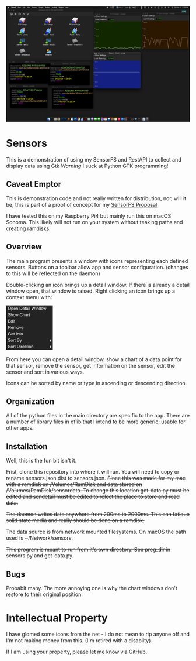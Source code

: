 ![Sensors.png](Sensors.png)
# Sensors
This is a demonstration of using my SensorFS and RestAPI to collect and display data using Gtk 
*Warning* I suck at Python GTK programming! 

## Caveat Emptor
This is demonstration code and not really written for distribution, nor, will it be, this is part of a proof of concept for my [SensorFS Proposal](https://github.com/nicciniamh/sensorfs).

I have tested this on my Raspberry Pi4 but mainly run this on macOS Sonoma. This likely will not 
run on your system without teaking paths and creating ramdisks. 

## Overview
The main program presents a window with icons representing each defined sensors. Buttons on a toolbar allow app and sensor configuration. (changes to this will be reflected on the daemon)

Double-clicking an icon brings up a detail window. If there is already a detail window open, that window is raised.
Right clicking an icon brings up a context menu with: 

<img height="122" width="128" src="assets/contextmenu.jpg" />

From here you can open a detail window, show a chart of a data point for that sensor, remove the sensor, get information on the sensor, edit the sensor and sort in various ways. 


Icons can be sorted by name or type in ascending or descending direction. 

## Organization
All of the python files in the main directory are specific to the app. There are a number of library files 
in dflib that I intend to be more generic; usable for other apps. 


## Installation
Well, this is the fun bit isn't it. 

Frist, clone this repository into where it will run. You will need to copy or rename sensors.json.dist to sensors.json. 
<s>
Since this was made for my mac with a ramdisk on /Volumes/RamDisk and data stored on /Volumes/RamDisk/sensordata. To change this location get-data.py must be edited and sendetail must be edited to relect the place to store and read data. 

The daemon writes data anywhere from 200ms to 2000ms. This can fatique solid state media and really should be done on a ramdisk.</s>

The data source is from network mounted filesystems. On macOS the path used is ~/Network/sensors. 

<s>This program is meant to run from it's own directory. See prog_dir in sensors.py and get-data.py. </s>


## Bugs
Probablt many. The more annoying one is why the chart windows don't restore to their original position. 

# Intellectual Property
I have glomed some icons from the net - I do not mean to rip anyone off and I'm not making money from this. (I'm retired with a disabilty)

If I am using your property, please let me know via GitHub. 
